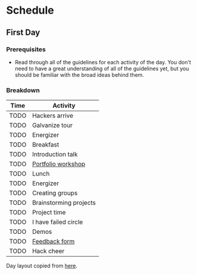 # Schedule

## First Day

### Prerequisites

- Read through all of the guidelines for each activity of the day. You don't
  need to have a great understanding of all of the guidelines yet, but you
  should be familiar with the broad ideas behind them.

### Breakdown

| Time  | Activity                                      |
| ----- | --------------------------------------------- |
| TODO  | Hackers arrive                                |
| TODO  | Galvanize tour                                |
| TODO  | Energizer                                     |
| TODO  | Breakfast                                     |
| TODO  | Introduction talk                             |
| TODO  | [Portfolio workshop](activities.md#portfolio) |
| TODO  | Lunch                                         |
| TODO  | Energizer                                     |
| TODO  | Creating groups                               |
| TODO  | Brainstorming projects                        |
| TODO  | Project time                                  |
| TODO  | I have failed circle                          |
| TODO  | Demos                                         |
| TODO  | [Feedback form](activities.md#feedback-forms) |
| TODO  | Hack cheer                                    |

Day layout copied from [here](../prep/meetings/15-07-27_sprint_discuss.md).
